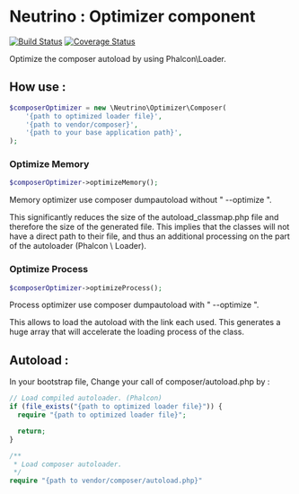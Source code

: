 
Neutrino : Optimizer component
==============================================
[![Build Status](https://travis-ci.org/pn-neutrino/optimizer.svg?branch=master)](https://travis-ci.org/pn-neutrino/optimizer) [![Coverage Status](https://coveralls.io/repos/github/pn-neutrino/optimizer/badge.svg?branch=master)](https://coveralls.io/github/pn-neutrino/optimizer)

Optimize the composer autoload by using Phalcon\Loader.

## How use :

```php
$composerOptimizer = new \Neutrino\Optimizer\Composer(
    '{path to optimized loader file}',
    '{path to vendor/composer}',
    '{path to your base application path}',
);
```

### Optimize Memory

```php
$composerOptimizer->optimizeMemory();
```

Memory optimizer use composer dumpautoload without " --optimize ". 

This significantly reduces the size of the autoload_classmap.php file and therefore the size of the generated file.
This implies that the classes will not have a direct path to their file, and thus an additional processing on the part of the autoloader (Phalcon \ Loader).

### Optimize Process

```php
$composerOptimizer->optimizeProcess();
```

Process optimizer use composer dumpautoload with " --optimize ". 

This allows to load the autoload with the link each used. 
This generates a huge array that will accelerate the loading process of the class.

## Autoload :

In your bootstrap file, Change your call of composer/autoload.php by : 
 
```php
// Load compiled autoloader. (Phalcon)
if (file_exists("{path to optimized loader file}")) {
  require "{path to optimized loader file}";

  return;
}

/**
 * Load composer autoloader.
 */
require "{path to vendor/composer/autoload.php}"
```
